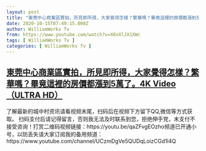 ```yaml
---
layout: post
title: "東莞中心商業區實拍，所見即所得，大家覺得怎樣？繁華嗎？畢竟這裡的房價都漲到5萬了。4K Video （ULTRA HD）"
date: 2020-10-15T07:49:15.000Z
author: WilliamWorks Tv
from: https://www.youtube.com/watch?v=X6vXlJX1XWc
tags: [ WilliamWorks Tv ]
categories: [ WilliamWorks Tv ]
---
```

<!--1602748155000-->
[東莞中心商業區實拍，所見即所得，大家覺得怎樣？繁華嗎？畢竟這裡的房價都漲到5萬了。4K Video （ULTRA HD）](https://www.youtube.com/watch?v=X6vXlJX1XWc)
------

<div>
了解最新的城中村资讯请看视频末尾，扫码后在视频下方留下QQ,微信等方式获取。 扫码支付后请记得留言，否则我无法及时联系到您，拒绝伸手党，未支付不接受咨询！打赏二维码视频链接：https://youtu.be/qaZFvgEOzho频道已开通小号，以防丢失请大家订阅我的备用频道：https://www.youtube.com/channel/UCzmDgVe5QUDqLoizCGd1l4Q
</div>

